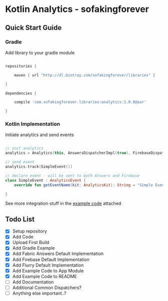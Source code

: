 # Kotlin Analytics - sofakingforever


## Quick Start Guide

### Gradle
Add library to your gradle module

```gradle

repositories {

    maven { url "http://dl.bintray.com/sofakingforever/libraries" }

}

dependencies {

    compile 'com.sofakingforever.libraries:analytics:1.0.0@aar'

}
```

### Kotlin Implementation
Initiate analytics and send events

```kotlin

// init analytics
analytics = Analytics(this, AnswersDispatcherImpl(true), FirebaseDispatcherImpl(true))

// send event
analytics.track(SimpleEvent())

// declare event - will be sent to both Answers and Firebase
class SimpleEvent : AnalyticsEvent {
    override fun getEventName(kit: AnalyticsKit): String = "Simple Event"

}

```

See more integration stuff in the [example code](https://github.com/sofakingforever/kotlin-analytics/tree/master/app/src/main/java/com/sofakingforever/example) attached


## Todo List

- [x] Setup repository
- [x] Add Code
- [x] Upload First Build
- [x] Add Gradle Example
- [x] Add Fabric Answers Default Implementation
- [x] Add Firebase Default Implementation
- [x] Add Flurry Default Implementation
- [x] Add Example Code to App Module
- [x] Add Example Code to README
- [ ] Add Documentation
- [ ] Additional Common Dispatchers?
- [ ] Anything else important..?
